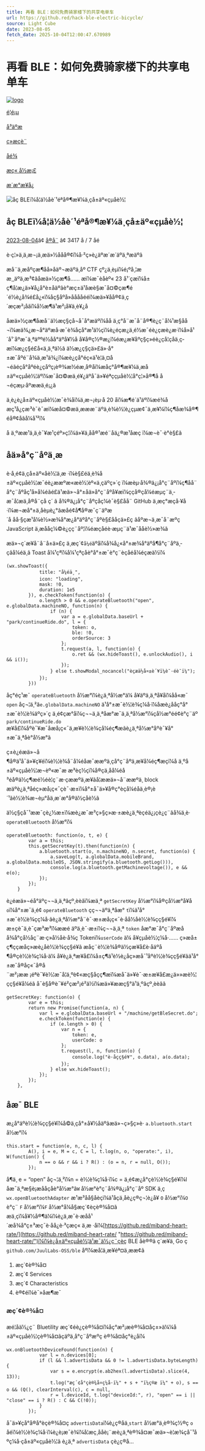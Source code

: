 ```yaml
---
title: 再看 BLE：如何免费骑家楼下的共享电单车
url: https://github.red/hack-ble-electric-bicycle/
source: Light Cube
date: 2023-08-05
fetch_date: 2025-10-04T12:00:47.670989
---
```


# 再看 BLE：如何免费骑家楼下的共享电单车

[![logo](/images/logo.svg)](/)

[é¦é¡µ](/)

[å³äºæ](/about-me/)

[ç»æçè¨](/guestbook/)

[åé¾](/my-friends/)

[æç« å½æ¡£](/archive/)

[æ´æ°æ¥å¿](/update-history/)

![åç BLEï¼å¦ä½åè´¹éªå®¶æ¥¼ä¸çå±äº«çµåè½¦](https://img11.360buyimg.com/da/jfs/t1/102082/27/43777/24075/65d4df05Feaf3c085/d92334e0f268b776.png.webp)

## åç BLEï¼å¦ä½åè´¹éªå®¶æ¥¼ä¸çå±äº«çµåè½¦

[2023-08-04](//hack-ble-electric-bicycle//)â¢
[å®å¨](/categories/%E5%AE%89%E5%85%A8/)
â¢
3417 å­ / 7 åé

è·ç¦»ä¸ä¸æ¬¡ä¸æä»½ååå®¢ï¼å·²ç»è¿äºæ´æ´äºä¸ªæäºã

æå¨ä¸æåºçæ¶åå»åäº¬æäºä¸åº CTF çº¿ä¸èµï¼é¡ºå¸¦ææ¸¸äºä¸æ³¢ãåæä»½çæ¶å…… æï¼æ¯èåèº« 23 å¹´çæï¼å±ç¶å¦æ¿ä»¥å¿å°è±åäºãè°æç±ä¹åæè§æ¯å¤©çæ¶é´é½è¿å¾é£å¿«ï¼åç§åºå»ååååééï¼æä»¥åå®¢ä¸ç´æçæ²¡åãï¼å½æ¶ä¹æ²¡å¥ä¸è¥¿å

å­æä»½çæ¶åæå¨ä½æ­ç§çå¬å¯å°æäºï¼åå ä¸ç°å¨æ¯å¨å®¶è¿ç¨å¼¹æ§åå¬ï¼æä¾¿æ¬å°äºæ­å·æ¯è¾åçå°æ¹ä½çï¼è¿éçæ¿ä¸é½æ¯éè¿çæè¿æ·ï¼å»å¹´å¹´åºæ¯ä¸ªäººé½åå°äºå¥½å å¥å®ç½®æ¿ï¼éæ¿æ¥åºç§ç»éè¿çå­¦çåä¸ç­æï¼æ¿ç§é£å«ä¸ä¸ªä½ã
ä½æ¿ç§çä»£ä»·å°±æ¯åºé¨å¾ä¸æ¹ä¾¿ï¼æè¿çå°éç«ä¹è¦ä¸¤å¬éãéçå°åºéè¿çåºç¡è®¾æ½éæ¸å®åï¼æåç°å®¶æ¥¼ä¸æå±äº«çµåè½¦äºï¼æ¯å¤©æä¸é¥¿äºå¯ä»¥éªççµåè½¦å°ç¦»å®¶å å¬éçæµ·åºææä¸é¡¿ã

ä¸è¿è¿å±äº«çµåè½¦æ¯è¾åï¼ä¸æ¬¡èµ·å 20 åï¼æ¶é´ä¹äºï¼æé¾åæç¹å¿çæ³è¯è¯æï¼æå¤©æä¸æææ¨äºä¸è¾è½¦è¿çµæ¢¯ä¸æ¥¼ï¼ç¶åæ¾å®¶éå®¢åãå¼å¹²ï¼

å ä¸ºææ¹ä¸ä¸è¯¥æ¹çéº»ç¦ï¼ä»¥ä¸åå®¹æé¨åä¿®æ¹åæç ï¼æ¬è¯·è°è§£ã

## åä»å°ç¨åºä¸æ

è·å¸é¢ä¸çå±äº«åè½¦ä¸æ ·ï¼è§£éä¸è¾å±äº«çµåè½¦æ¯éè¿ææºæ«æè½¦èº«ä¸çäºç»´ç ï¼æèµ·å¾®ä¿¡å°ç¨åºï¼ç¶åå¨å°ç¨åºåç¹å»å¼éãé£ä¹æä»¬å°±åä»å°ç¨åºå¥æï¼ççå®çå¼éæµç¨ä¸­æ¯å¦æä¸å®å¨çå ç´ ã
å¾®ä¿¡å°ç¨åºçåç¼è¯è§£åå¨ GitHub ä¸æç°æçå·¥å·ï¼æ¬æå°±ä¸åèµè¿°ãæåé¢å¶å®æ¯ç¨äºæ´å åå·§çæ¹å¼è½»æ¾å°æ¿å°äºå°ç¨åºè§£ååçä»£ç ãåºæ¬ä¸æ¯å¨æºç  JavaScript ä¸æååç¼©è¿çç¨åº¦ï¼éæçåéè·æµç¨ä¹æ¯ååè½»æ¾ã

æä»¬ç´æ¥å¨å¨å±ä»£ç ä¸­æç´¢`å¼é`äºå­ï¼å¾å¿«å°±æ¾å°äºå¶å°ç¨åºä¸­çâå¼éä¸­â Toast å¼¹çªï¼å¼¹çªçåè°å°±æ¯è°ç¨èçåéå¼éçæä½ï¼

```
(wx.showToast({
            title: "å¼éä¸­",
            icon: "loading",
            mask: !0,
            duration: 1e5
        }), e.checkToken(function(o) {
            o.length > 0 && e.operateBluetooth("open", e.globalData.machineNO, function(n) {
                if (n) {
                    var a = e.globalData.baseUrl + "park/continueRide.do", l = {
                        token: o,
                        ble: !0,
                        orderSource: 3
                    };
                    t.request(a, l, function(o) {
                        o.ret && (wx.hideToast(), e.unlockAudio(), i && i());
                    });
                } else t.showModal_nocancel("èçæä½å¤±è´¥ï¼è¯·éè¯ï¼");
            });
        }))
```

åç°éç¹æ¯ `operateBluetooth` å½æ°ï¼è¿ä¸ªå½æ°ä¼ å¥äºä¸ä¸ªå¥åï¼åå«æ¯ `open` å­ç¬¦ä¸²ã`e.globalData.machineNO` ä¹å°±æ¯è½¦è¾ç¼å·ï¼åæè¿ååç°å°±æ¯è½¦è¾äºç»´ç ä¸é¢çæ°å­ï¼ç¬¬ä¸ä¸ªåæ°æ¯ä¸ä¸ªå½æ°ï¼çå½æ°éé¢è°ç¨äº `park/continueRide.do` æ¥å£ï¼åºè¯¥æ¯åæå¡ç«¯ä¸æ¥è½¦è¾çå¼éç¶æãè¿ä¸ªå½æ°åºè¯¥å°±æ¯ä¸ªåè°å½æ°ã

ç±è¿éæä»¬å¶å®ä¹å¯ä»¥ç¥éï¼è½¦è¾å¨å¼éåæ¯ææºä¸çå°ç¨åºä¸æ¥å¼éç¶æçï¼å ä¸ºå±äº«çµåè½¦æ¬èº«æ¯æ æ³èç½çï¼å®çä¸åå¼éå³éå®ä½ç¶æé½éè¦ç¨æ·çææºä¸æ¥ãå¦ææä»¬å¨ææºä¸ block æäºè¿ä¸ªåéç»æå¡ç«¯çè¯·æ±ï¼å°±å¯ä»¥å®ç°èçå¼éåä¸è®¡è´¹ãè½¦è¾æ¬èµ°åä¸æ´æ°å®ä½ç­åè½ã

ä½ç§çå¯¹ææ¯çè¿½æ±ï¼æè¿æ¯æ³ç»§ç»­æ·±æè¿ä¸ªèçéä¿¡çè¿ç¨ãå¾ä¸è· `operateBluetooth` å½æ°ï¼

```
operateBluetooth: function(o, t, e) {
        var a = this;
        this.getSecretKey(t).then(function(n) {
            a.bluetooth.start(o, n.machineNO, n.secret, function(o) {
                a.saveLog(t, a.globalData.mobileBrand, a.globalData.mobileOS, JSON.stringify(a.bluetooth.getLog())),
                console.log(a.bluetooth.getMachinevoltage()), e && e(o);
            });
        });
    }
```

è¿éæä»¬éå°äºç¬¬ä¸ä¸ªâçº¸èèâï¼æä¸ª `getSecretKey` å½æ°ï¼å®çå½æ°å¥å `o`ï¼å°±æ¯ä¸é¢ `operateBluetooth` çç¬¬äºä¸ªåæ° `t`ï¼ä¹å°±æ¯è½¦è¾çç¼å·ãè¿ä¸ªå½æ°å¨è¯·æ±æå¡ç«¯è·åå½åè½¦è¾çç§é¥ï¼
æ±çè¯ä¸è¯çæ³æ³ï¼ææé äºä¸è¯·æ±ï¼ç¬¬ä¸ä¸ª `token` åæ°æ¯å°ç¨åºæåå¾å°çå½åç¨æ·ç»å½åè·å¾ç Tokenï¼`userCode` ä¼ å¥çµåè½¦ç¼å·…… ç»æå±ç¶ççæåç»æè¿åè½¦è¾çç§é¥ã
æåç¨è½¦è¾å®ä½çæ¥å£è·åäºå¶å®çè½¦è¾ç¼å·ä¼ å¥è¿ä¸ªæ¥å£ï¼å±ç¶ä¹è½è¿åç»æå¯¹åºè½¦è¾çç§é¥ãä¹å°±æ¯å®åç«¯å®å¨æ²¡ææ ¡éªè¯¥è½¦æ¯å¦ä¸ºè¢«æç§åçç¶æï¼æå¯ä»¥è¯·æ±æ¥å£æ¿ä»»æè½¦çç§é¥å¼éã
å¯è§å®è¯¥é²çæ²¡é²ä½ï¼æä»¥ææç§°ä¹ä¸ºâçº¸èèâã

```
getSecretKey: function(o) {
        var e = this;
        return new Promise(function(a, n) {
            var l = e.globalData.baseUrl + "/machine/getBleSecret.do";
            e.checkToken(function(e) {
                if (e.length > 0) {
                    var n = {
                        token: e,
                        userCode: o
                    };
                    t.request(l, n, function(o) {
                        console.log("è·åçç§é¥", o.data), a(o.data);
                    });
                } else wx.hideToast();
            });
        });
    },
```

## åæ¯ BLE

æ¿å°äºè½¦è¾çç§é¥ï¼å©ä¸çå°±å¥½åäºãæä»¬ç»§ç»­è· `a.bluetooth.start` å½æ°ï¼

```
this.start = function(e, n, c, l) {
        A(), i = e, M = c, C = l, t.log(n, o, "operate:", i), W(function() {
            n == o && r && i ? R() : (o = n, r = null, O());
        });
```

å¶ä¸­ e = “open” å­ç¬¦ä¸²ï¼n = è½¦è¾ç¼å·ï¼c = ä¸é¢æ¿å°çè½¦è¾ç§é¥ï¼l åæ¯ä¸ªæ§è¡æååçåè°å½æ°ã`W` å½æ°è°ç¨å¾®ä¿¡å°ç¨åº SDK ä¸­ç `wx.openBluetoothAdapter` æ¹æ³åå§åèçï¼ä¹åçä¸åè¿ç®ç¬¦è¿å¥ `O` å½æ°ï¼`O` è°ç¨ `F` å½æ°ï¼`F` å½æ°å¼å§æç´¢èçè®¾å¤ã
æä¸çï¼å¥½å®¶ä¼ï¼è¿ä¸æ¯è·æåå¹´æå¾å°ç±³æç¯è·åå¿è·³çæç« ä¸æ ·åï¼[https://github.red/miband-heart-rate/](https://github.red/miband-heart-rate/ "https://github.red/miband-heart-rate/")ï¼ï¼è¿å±äº«çµåè½¦ä¹æ¯ä½¿ç¨çèç BLE åè®®ã
ç´æ¥ä¸ Go ç `github.com/JuulLabs-OSS/ble` åºï¼æå¦ä¸æ­¥éª¤ä¸ææ¢­ã

1. æç´¢è®¾å¤
2. æç´¢ Services
3. æç´¢ Characteristics
4. è®¢éï¼è¯»åæ¶æ¯

### æç´¢è®¾å¤

æé¦åä½¿ç¨ Bluetility æç´¢éè¿çè®¾å¤ï¼åç°æ²¡æè®¾å¤åç±»ä¼¼å±äº«çµåè½¦çè®¾å¤ãçäºä¸å°ç¨åºæºç è®¾å¤åç°è¿åï¼

```
wx.onBluetoothDeviceFound(function(n) {
            var l = n.devices[0];
            if (l && l.advertisData && 0 != l.advertisData.byteLength) {
                var s = e.encrypt(e.ab2hex(l.advertisData).slice(4, 13));
                t.log("æç´¢å°çè®¾å¤ç¼å·ï¼" + s + "ï¼ç®æ ï¼" + o), s == o && (Q(), clearInterval(c), c = null,
                r = l.deviceId, t.log("deviceId:", r), "open" == i || "close" == i ? R() : C && C(!0));
            }
        });
```

å¯ä»¥çå°å®å°èçè®¾å¤ç `advertisData`ï¼è¿ç®åä¸`start` å½æ°ä¸­è®¾ç½®ç `o` åéï¼è½¦è¾ç¼å·ï¼è¿è¡æ¯è¾ï¼å¦æç¸ååè¡¨æè¿ä¸ªè®¾å¤æ¯æä»¬è¦æ¾çå¯¹åºç¼å·çå±äº«çµåè½¦ã
è¿ä¸ª `advertisData` çè¿ç®å...